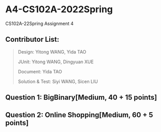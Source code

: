 # A4-CS102A-2022Spring
CS102A-22Spring Assignment 4

## Contributor List:
>
> Design: Yitong WANG, Yida TAO
>
> JUnit: Yitong WANG, Dingyuan XUE
>
> Document: Yida TAO
>
> Solution & Test: Siyi WANG, Sicen LIU

## Question 1: BigBinary[Medium, 40 + 15 points]

## Question 2: Online Shopping[Medium, 60 + 5 points]
